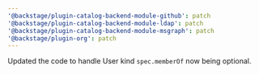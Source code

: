 ```yaml
---
'@backstage/plugin-catalog-backend-module-github': patch
'@backstage/plugin-catalog-backend-module-ldap': patch
'@backstage/plugin-catalog-backend-module-msgraph': patch
'@backstage/plugin-org': patch
---
```


Updated the code to handle User kind `spec.memberOf` now being optional.
